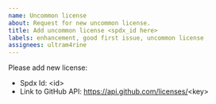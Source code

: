 ```yaml
---
name: Uncommon license
about: Request for new uncommon license.
title: Add uncommon license <spdx_id here>
labels: enhancement, good first issue, uncommon license
assignees: ultram4rine
---
```


<!-- License should be available in GitHub API, for example: https://api.github.com/licenses/0bsd -->
<!-- Check if license listed here: https://choosealicense.com/appendix/ -->

Please add new license:

- Spdx Id: \<id\>
- Link to GitHub API: <https://api.github.com/licenses/>\<key\>
